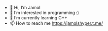 - 👋 Hi, I’m Jamol
- 👀 I’m interested in programming :)
- 🌱 I’m currently learning C++
- 📫 How to reach me https://jamolshyper.t.me/
